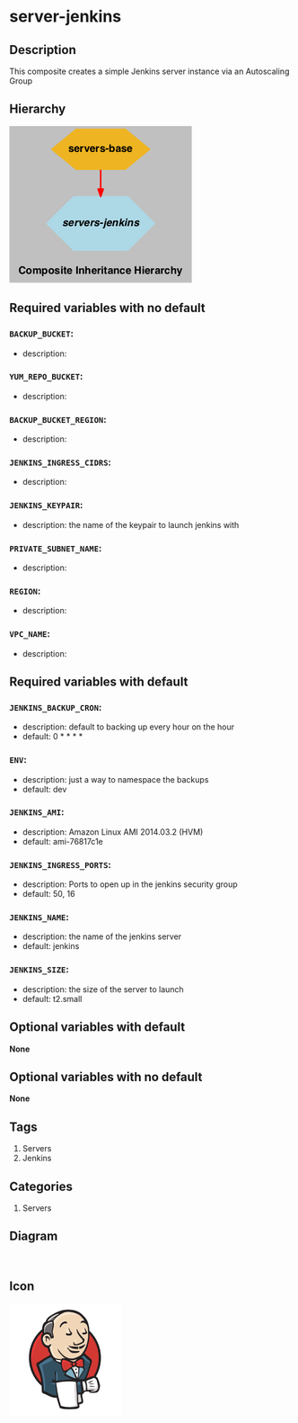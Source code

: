 server-jenkins
============================



## Description
This composite creates a simple Jenkins server instance via an Autoscaling Group


## Hierarchy
![composite inheritance hierarchy](https://raw.githubusercontent.com/CloudCoreo/servers-jenkins/master/images/hierarchy.png "composite inheritance hierarchy")



## Required variables with no default

### `BACKUP_BUCKET`:
  * description: 

### `YUM_REPO_BUCKET`:
  * description: 

### `BACKUP_BUCKET_REGION`:
  * description: 

### `JENKINS_INGRESS_CIDRS`:
  * description: 

### `JENKINS_KEYPAIR`:
  * description: the name of the keypair to launch jenkins with

### `PRIVATE_SUBNET_NAME`:
  * description: 

### `REGION`:
  * description: 

### `VPC_NAME`:
  * description: 


## Required variables with default

### `JENKINS_BACKUP_CRON`:
  * description: default to backing up every hour on the hour
  * default: 0 * * * *


### `ENV`:
  * description: just a way to namespace the backups
  * default: dev


### `JENKINS_AMI`:
  * description: Amazon Linux AMI 2014.03.2 (HVM)
  * default: ami-76817c1e


### `JENKINS_INGRESS_PORTS`:
  * description: Ports to open up in the jenkins security group
  * default: 50, 16

### `JENKINS_NAME`:
  * description: the name of the jenkins server
  * default: jenkins


### `JENKINS_SIZE`:
  * description: the size of the server to launch
  * default: t2.small



## Optional variables with default

**None**


## Optional variables with no default

**None**

## Tags
1. Servers
1. Jenkins


## Categories
1. Servers



## Diagram
![diagram](https://raw.githubusercontent.com/CloudCoreo/servers-jenkins/master/images/diagram.png "diagram")


## Icon
![icon](https://raw.githubusercontent.com/CloudCoreo/servers-jenkins/master/images/icon.png "icon")


